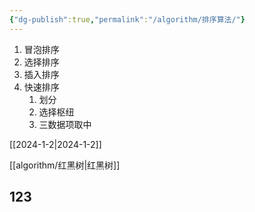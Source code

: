 ```yaml
---
{"dg-publish":true,"permalink":"/algorithm/排序算法/"}
---
```



1. 冒泡排序
2. 选择排序
3. 插入排序
4. 快速排序
	1. 划分
	2. 选择枢纽
	3. 三数据项取中

[[2024-1-2\|2024-1-2]]

[[algorithm/红黑树\|红黑树]]
## 123

